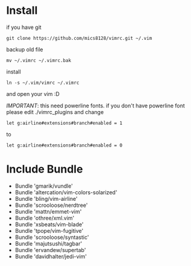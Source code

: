 Install
=======================
if you have git

    git clone https://github.com/mics8128/vimrc.git ~/.vim

backup old file

    mv ~/.vimrc ~/.vimrc.bak
    
install

    ln -s ~/.vim/vimrc ~/.vimrc

and open your vim :D

*IMPORTANT*: this need powerline fonts. if you don't have powerline font please edit ./vimrc_plugins and change

    let g:airline#extensions#branch#enabled = 1

to

    let g:airline#extensions#branch#enabled = 0

Include Bundle
=======================

* Bundle 'gmarik/vundle'
* Bundle 'altercation/vim-colors-solarized'
* Bundle 'bling/vim-airline'
* Bundle 'scrooloose/nerdtree'
* Bundle 'mattn/emmet-vim'
* Bundle 'othree/xml.vim'
* Bundle 'xsbeats/vim-blade' 
* Bundle 'tpope/vim-fugitive'
* Bundle 'scrooloose/syntastic'
* Bundle 'majutsushi/tagbar'
* Bundle 'ervandew/supertab'
* Bundle 'davidhalter/jedi-vim'
